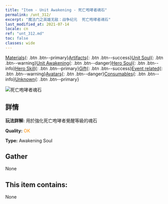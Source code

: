 ```yaml
---
title: "Item - Unit Awakening - 死亡咆哮者魂石"
permalink: /unt_312/
excerpt: "魔法门之英雄无敌：战争纪元  死亡咆哮者魂石"
last_modified_at: 2021-07-14
locale: cn
ref: "unt_312.md"
toc: false
classes: wide
---
```

 [Materials](/ItemsCN/){: .btn .btn--primary}[Artifacts](/ItemsCN/Artifacts/){: .btn .btn--success}[Unit Soul](/ItemsCN/UnitSoul/){: .btn .btn--warning}[Unit Awakening](/ItemsCN/UnitAwakening/){: .btn .btn--danger}[Hero Soul](/ItemsCN/HeroSoul/){: .btn .btn--info}[Hero Skill](/ItemsCN/HeroSkill/){: .btn .btn--primary}[Gift](/ItemsCN/Gift/){: .btn .btn--success}[Event related](/ItemsCN/Events/){: .btn .btn--warning}[Avatars](/ItemsCN/Avatars/){: .btn .btn--danger}[Consumables](/ItemsCN/Consumables/){: .btn .btn--info}[Unknown](/ItemsCN/Unknown/){: .btn .btn--primary}

 ![死亡咆哮者魂石](/images/u/tia_kuangzhanshi.jpg)

## 詳情
 **玩法詳解:** 用於強化死亡咆哮者覺醒等級的魂石

 **Quality:** <span style="color: #FF8C00">OK</span>

 **Type:** Awakening Soul

## Gather

  None

## This item contains:

  None


